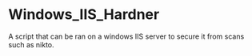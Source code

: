 # Windows_IIS_Hardner
A script that can be ran on a windows IIS server to secure it from scans such as nikto. 
